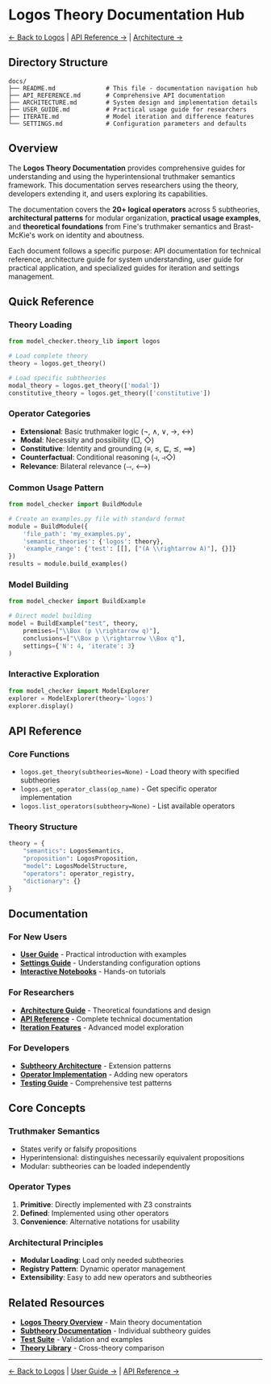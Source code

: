# Logos Theory Documentation Hub

[← Back to Logos](../README.md) | [API Reference →](API_REFERENCE.md) | [Architecture →](ARCHITECTURE.md)

## Directory Structure
```
docs/
├── README.md              # This file - documentation navigation hub
├── API_REFERENCE.md       # Comprehensive API documentation
├── ARCHITECTURE.md        # System design and implementation details
├── USER_GUIDE.md          # Practical usage guide for researchers
├── ITERATE.md             # Model iteration and difference features
└── SETTINGS.md            # Configuration parameters and defaults
```

## Overview

The **Logos Theory Documentation** provides comprehensive guides for understanding and using the hyperintensional truthmaker semantics framework. This documentation serves researchers using the theory, developers extending it, and users exploring its capabilities.

The documentation covers the **20+ logical operators** across 5 subtheories, **architectural patterns** for modular organization, **practical usage examples**, and **theoretical foundations** from Fine's truthmaker semantics and Brast-McKie's work on identity and aboutness.

Each document follows a specific purpose: API documentation for technical reference, architecture guide for system understanding, user guide for practical application, and specialized guides for iteration and settings management.

## Quick Reference

### Theory Loading
```python
from model_checker.theory_lib import logos

# Load complete theory
theory = logos.get_theory()

# Load specific subtheories
modal_theory = logos.get_theory(['modal'])
constitutive_theory = logos.get_theory(['constitutive'])
```

### Operator Categories
- **Extensional**: Basic truthmaker logic (¬, ∧, ∨, →, ↔)
- **Modal**: Necessity and possibility (□, ◇)
- **Constitutive**: Identity and grounding (≡, ≤, ⊑, ⪯, ⟹)
- **Counterfactual**: Conditional reasoning (⥽, ⥽◇)
- **Relevance**: Bilateral relevance (⤙, ⟷)

### Common Usage Pattern
```python
from model_checker import BuildModule

# Create an examples.py file with standard format
module = BuildModule({
    'file_path': 'my_examples.py',
    'semantic_theories': {'logos': theory},
    'example_range': {'test': [[], ["(A \\rightarrow A)"], {}]}
})
results = module.build_examples()
```

### Model Building
```python
from model_checker import BuildExample

# Direct model building
model = BuildExample("test", theory,
    premises=["\\Box (p \\rightarrow q)"],
    conclusions=["\\Box p \\rightarrow \\Box q"],
    settings={'N': 4, 'iterate': 3}
)
```

### Interactive Exploration
```python
from model_checker import ModelExplorer
explorer = ModelExplorer(theory='logos')
explorer.display()
```

## API Reference

### Core Functions
- `logos.get_theory(subtheories=None)` - Load theory with specified subtheories
- `logos.get_operator_class(op_name)` - Get specific operator implementation
- `logos.list_operators(subtheory=None)` - List available operators

### Theory Structure
```python
theory = {
    "semantics": LogosSemantics,
    "proposition": LogosProposition,
    "model": LogosModelStructure,
    "operators": operator_registry,
    "dictionary": {}
}
```

## Documentation

### For New Users
- **[User Guide](USER_GUIDE.md)** - Practical introduction with examples
- **[Settings Guide](SETTINGS.md)** - Understanding configuration options
- **[Interactive Notebooks](../notebooks/README.md)** - Hands-on tutorials

### For Researchers  
- **[Architecture Guide](ARCHITECTURE.md)** - Theoretical foundations and design
- **[API Reference](API_REFERENCE.md)** - Complete technical documentation
- **[Iteration Features](ITERATE.md)** - Advanced model exploration

### For Developers
- **[Subtheory Architecture](ARCHITECTURE.md#subtheory-patterns)** - Extension patterns
- **[Operator Implementation](API_REFERENCE.md#operator-reference)** - Adding new operators
- **[Testing Guide](../tests/README.md)** - Comprehensive test patterns

## Core Concepts

### Truthmaker Semantics
- States verify or falsify propositions
- Hyperintensional: distinguishes necessarily equivalent propositions
- Modular: subtheories can be loaded independently

### Operator Types
1. **Primitive**: Directly implemented with Z3 constraints
2. **Defined**: Implemented using other operators
3. **Convenience**: Alternative notations for usability

### Architectural Principles
- **Modular Loading**: Load only needed subtheories
- **Registry Pattern**: Dynamic operator management
- **Extensibility**: Easy to add new operators and subtheories

## Related Resources

- **[Logos Theory Overview](../README.md)** - Main theory documentation
- **[Subtheory Documentation](../subtheories/README.md)** - Individual subtheory guides
- **[Test Suite](../tests/README.md)** - Validation and examples
- **[Theory Library](../../README.md)** - Cross-theory comparison

---

[← Back to Logos](../README.md) | [User Guide →](USER_GUIDE.md) | [API Reference →](API_REFERENCE.md)